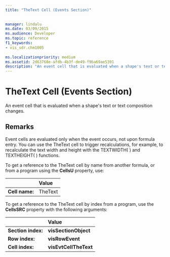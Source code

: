 ```yaml
---
title: "TheText Cell (Events Section)"
 
 
manager: lindalu
ms.date: 03/09/2015
ms.audience: Developer
ms.topic: reference
f1_keywords:
- vis_sdr.chm1005
 
ms.localizationpriority: medium
ms.assetid: 2d63768e-afdb-4b3f-de49-f9ba69ae5391
description: "An event cell that is evaluated when a shape's text or text composition changes."
---
```


# TheText Cell (Events Section)

An event cell that is evaluated when a shape's text or text composition changes.
  
## Remarks

Event cells are evaluated only when the event occurs, not upon formula entry. You can use the TheText cell to trigger recalculations, for example, to recalculate the text width and height with the TEXTWIDTH( ) and TEXTHEIGHT( ) functions.
  
To get a reference to the TheText cell by name from another formula, or from a program using the **CellsU** property, use: 
  
||Value |
|:-----|:-----|
| **Cell name:**  <br/> | TheText  <br/> |
   
To get a reference to the TheText cell by index from a program, use the **CellsSRC** property with the following arguments: 
  
||Value |
|:-----|:-----|
| **Section index:**  <br/> |**visSectionObject** <br/> |
| **Row index:**  <br/> |**visRowEvent** <br/> |
| **Cell index:**  <br/> |**visEvtCellTheText** <br/> |
   

